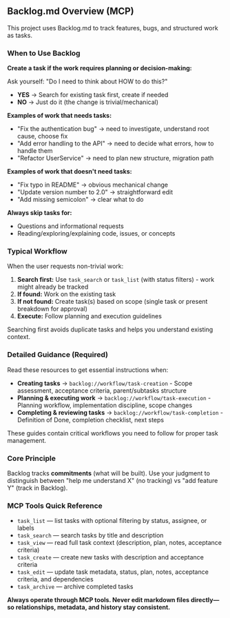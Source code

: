 ## Backlog.md Overview (MCP)

This project uses Backlog.md to track features, bugs, and structured work as tasks.

### When to Use Backlog

**Create a task if the work requires planning or decision-making:**

Ask yourself: "Do I need to think about HOW to do this?"
- **YES** → Search for existing task first, create if needed
- **NO** → Just do it (the change is trivial/mechanical)

**Examples of work that needs tasks:**
- "Fix the authentication bug" → need to investigate, understand root cause, choose fix
- "Add error handling to the API" → need to decide what errors, how to handle them
- "Refactor UserService" → need to plan new structure, migration path

**Examples of work that doesn't need tasks:**
- "Fix typo in README" → obvious mechanical change
- "Update version number to 2.0" → straightforward edit
- "Add missing semicolon" → clear what to do

**Always skip tasks for:**
- Questions and informational requests
- Reading/exploring/explaining code, issues, or concepts

### Typical Workflow

When the user requests non-trivial work:
1. **Search first:** Use `task_search` or `task_list` (with status filters) - work might already be tracked
2. **If found:** Work on the existing task
3. **If not found:** Create task(s) based on scope (single task or present breakdown for approval)
4. **Execute:** Follow planning and execution guidelines

Searching first avoids duplicate tasks and helps you understand existing context.

### Detailed Guidance (Required)

Read these resources to get essential instructions when:

- **Creating tasks** → `backlog://workflow/task-creation` - Scope assessment, acceptance criteria, parent/subtasks structure
- **Planning & executing work** → `backlog://workflow/task-execution` - Planning workflow, implementation discipline, scope changes
- **Completing & reviewing tasks** → `backlog://workflow/task-completion` - Definition of Done, completion checklist, next steps

These guides contain critical workflows you need to follow for proper task management.

### Core Principle

Backlog tracks **commitments** (what will be built). Use your judgment to distinguish between "help me understand X" (no tracking) vs "add feature Y" (track in Backlog).

### MCP Tools Quick Reference

- `task_list` — list tasks with optional filtering by status, assignee, or labels
- `task_search` — search tasks by title and description
- `task_view` — read full task context (description, plan, notes, acceptance criteria)
- `task_create` — create new tasks with description and acceptance criteria
- `task_edit` — update task metadata, status, plan, notes, acceptance criteria, and dependencies
- `task_archive` — archive completed tasks

**Always operate through MCP tools. Never edit markdown files directly—so relationships, metadata, and history stay consistent.**
